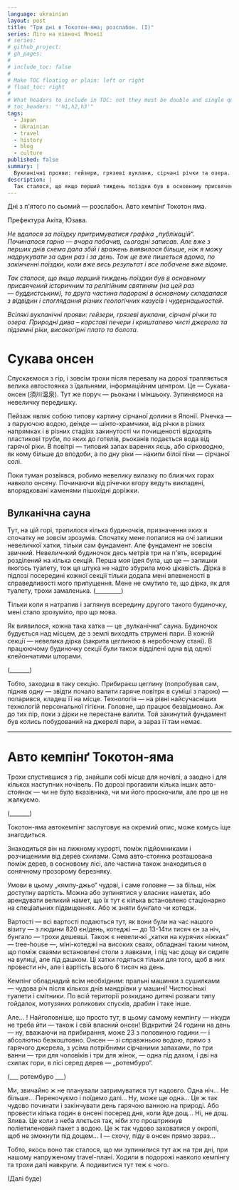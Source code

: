 ```yaml
---
language: ukrainian
layout: post
title: "Три дні в Токотон-яма; розслабон. (I)"
series: Літо на півночі Японії
# series: 
# github_project: 
# gh_pages:
#
# include_toc: false
#
# Make TOC floating or plain: left or right
# float_toc: right
#
# What headers to include in TOC: not they must be double and single quoted
# toc_headers: "'h1,h2,h3'"
tags:
  - Japan
  - Ukrainian
  - travel
  - history
  - blog
  - culture
published: false
summary: |
  Вукланічні прояви: гейзери, грязеві вуклани, сірчані річки та озера.
description: |
  Так сталося, що якщо перший тиждень поїздки був в основному присвячений історичним та релігійним святиням (на цей раз — буддистським), то друга частина подорожі в основному складалася з відвідин і споглядання різних геологічних казусів і чудернацькостей. 
---
```

Дні з п'ятого по сьомий — розслабон. Авто кемпінґ Токотон яма.

Префектура Акіта, Юзава.

<em>
Не вдалося за поїздку притримуватися графіка „публікацій“. Починалося гарно — вчора побачив, сьогодні записав. Але вже з перших днів схема дала збій і вражень виявилося більше, ніж я можу надрукувати за один раз і за день. Тож це вже пишеться вдома, по закінченні поїздки,  коли вже весь результат і все побачене вже відоме. 

Так сталося, що якщо перший тиждень поїздки був в основному присвячений історичним та релігійним святиням (на цей раз — буддистським), то друга частина подорожі в основному складалася з відвідин і споглядання різних геологічних казусів і чудернацькостей. 

Всілякі вукланічні прояви: гейзери, грязеві вуклани, сірчані річки та озера. Природні дива –  карстові печери і кришталево чисті джерела та підземні ріки, високогірні плато та болота.

</em>

# Сукава онсен

Спускаємося з гір, і зовсім трохи після перевалу на дорозі трапляється велика автостоянка з їдальнями, інформаційним центром. Це &mdash; Сукава-онсен (須川温泉). Тут же поруч — рьокани і міншьоку. Зупиняємося на невеличку передишку. 

Пейзаж являє собою типову картину сірчаної долини в Японії. Річечка — з паруючою водою, деінде — шінто-храмчики, від річки в різних напрямках і в різних стадіях закинутості чи почищеності відходять пластикові труби, по яких до готелів, рьоканів подається вода від гарячої ріки.  В повітрі — типовий запах варених яєць, або сірководню, як кому більше до вподоби, а по дну ріки — накипи білої піни — сірчаної солі.

Поки туман розвіявся, робимо невелику вилазку по ближчих горах навколо онсену. Починаючи від річечки вгору ведуть викладені, впорядковані каменями пішохідні доріжки.

## Вулканічна сауна

Тут, на цій горі, трапилося кілька будиночків, призначення яких я спочатку не зовсім зрозумів. Спочатку мене попалися на очі залишки невеличкої хатки, тільки сам фундамент. Але фундамент не зовсім звичний. Невеличнкий будиночок десь метрів три на п'ять, всередині розділений на кілька секцій. Перша моя ідея була, що це — залишки якогось туалету, тож ця штука не надто збурила мою цікавість.  Дірка в підлозі посередині кожної секції тільки додала мені впевненості в справедливості мого припущення. Мене не смутило те, що дірка, як для туалету, трохи замаленька. 
(_________)

Тільки коли я натрапив і заглянув всередину другого такого будиночку, мені стало зрозуміло, про що мова. 

Як виявилося, кожна така хатка — це „вулканічна“ сауна. Будиночок будується над місцем, де з землі виходять струмені пари. В кожній секції — невелика дірка (закрита цеглиною в неробочому стані). В працюючому будиночку секції були також відділені одна від одної клейончатими шторами. 

(_______)

Тобто, заходиш в таку секцію. Прибираєш цеглину (попробував сам, підняв одну — звідти почало валити гаряче повітря в суміші з парою) — попарився, кладеш її на місце. Технологія — на рівні найсучасніших технологій персональної гігієни. Головне, що працює безвідмовно. Аж до тих пір, поки з дірки не перестане валити. Той закинутий фундамент був колись побудований на джерелі пари, а зараз її там немає. 

----------

# Авто кемпінґ Токотон-яма

Трохи спустившися з гір, знайшли собі місце для ночівлі, а заодно і для кількох наступних ночівель. По дорозі прогавили кілька інших авто-стоянок &mdash; чи не було вказівника, чи ми його проскочили, але про це не жалкуємо. 

(_______)

Токотон-яма автокемпінг заслуговує на окремий опис, може комусь іще знагодиться. 

Знаходиться він на лижному курорті, поміж підйомниками і розчищеними від дерев схилами. Сама авто-стоянка розташована поміж дерев, в сосновому лісі, але частина також знаходиться в сонячному прозорому березняку. 

Умови в цьому „кямпу-джьо“ чудові, і саме головне — за більш, ніж доступну вартість. Можна або зупинятися у власних наметах, або арендувати великий намет, що їх тут є кілька встановлено стаціонарно на спеціальних підвищеннях. Або ж зняти бунґало чи котедж. 

Вартості — всі вартості подаються тут, як вони були на час нашого візиту — з людини 820 єн/день, котеджі — до 13-14ти тисяч єн за ніч, бунгало — трохи дешевші. Також є невеличкі „хатки на курячих ніжках“ — tree-house —, міні-котеджі на високих сваях, обладнані таким чином, що поміж сваями встановлені столи з лавками, і під час дощу ви сидите на вулиці, але під дашком. Ці хатки годяться тільки для того, щоб в них провести ніч, але і вартість всього 6 тисяч на день.

Кемпінг обладнадий всім необхідним: пральні машинки з сушилками — чудова річ після кількох днів мандрівки у машині! Чистюсінькі туалети і смітники. По всій території розкидано дитячі розваги типу гойдалок, мотузяних роликових спусків, драбин і таке інше. 

Але… ! Найголовніше, що просто тут, в цьому самому кемпінгу — нікуди не треба йти — також і свій власний онсен! Відкритий 24 години на день — ну, вважаючи на прибирання, може 23 з половиною години — і абсолютно безкоштовно. Онсен — зі справжньою водою, прямо з гарячого джерела, з усіма потрібними сірчаними запахами, по три ванни — три для чоловіків і три для жінок, — одна під дахом, і дві на схилах гори, в лісі серед дерев — „ротембуро“.

(___ ротембуро ___)

Ми, звичайно ж не планували затримуватися тут надовго. Одна ніч… Не більше… Переночуємо і поїдемо далі… Ну, може ще одна… Це ж так чудово починати і закінчувати день гарячою ванною на природі. Або провести кілька годин в онсені посеред дня, коли йде дощ… Ні, не дощ. Злива. Це коли з неба ллється так, ніби хто проштрикнув поліетиленовий пакет з водою. Це ж так чудово заховатися у окропі, щоб не змокнути під дощем… І — схочу, піду в онсен прямо зараз… 

Тобто, якось воно так сталося, що ми зупинилися тут аж на три дні, при нашому напруженому travel-плані. Ходили в подорожі навколо кемпінгу та трохи далі навкруги. А подивитися тут теж є чого.


(Далі буде)
